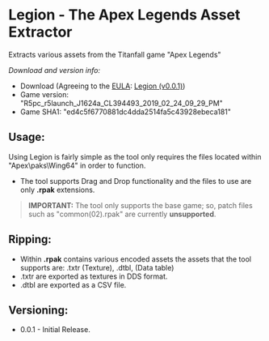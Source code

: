# Legion - The Apex Legends Asset Extractor
Extracts various assets from the Titanfall game "Apex Legends"

_Download and version info:_
- Download (Agreeing to the [EULA](http://aviacreations.com/legion/): [Legion (v0.0.1)](<link>))
- Game version: "R5pc_r5launch_J1624a_CL394493_2019_02_24_09_29_PM"
- Game SHA1: "ed4c5f6770881dc4dda2514fa5c43928ebeca181"

## Usage:
Using Legion is fairly simple as the tool only requires the files located within "Apex\paks\Wing64" in order to function.

- The tool supports Drag and Drop functionality and the files to use are only **.rpak** extensions.
> **IMPORTANT:** The tool only supports the base game; so, patch files such as "common(02).rpak" are currently **unsupported**.

## Ripping:
- Within **.rpak** contains various encoded assets the assets that the tool supports are: .txtr (Texture), .dtbl, (Data table)
- .txtr are exported as textures in DDS format.
- .dtbl are exported as a CSV file.

## Versioning:
- 0.0.1 - Initial Release.
